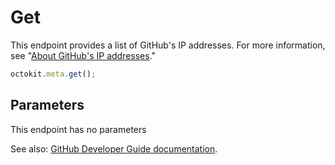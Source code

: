 # Get

This endpoint provides a list of GitHub's IP addresses. For more information, see "[About GitHub's IP addresses](https://help.github.com/articles/about-github-s-ip-addresses/)."

```js
octokit.meta.get();
```

## Parameters

This endpoint has no parameters

See also: [GitHub Developer Guide documentation](https://developer.github.com/v3/meta/#meta).
